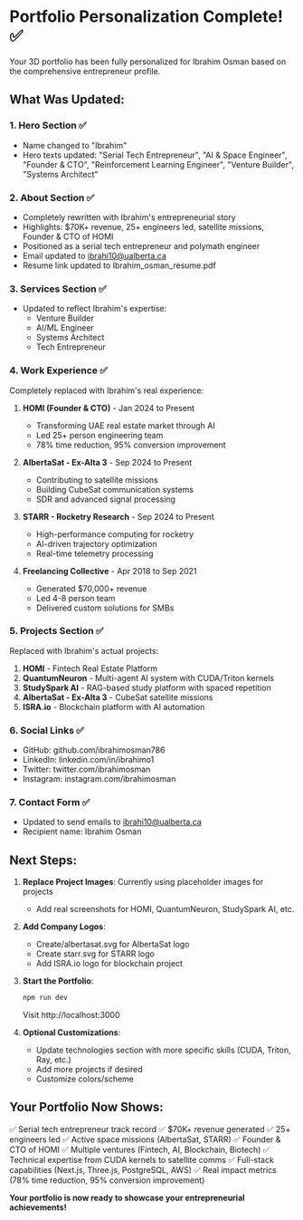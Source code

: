 # Portfolio Personalization Complete! ✅

Your 3D portfolio has been fully personalized for Ibrahim Osman based on the comprehensive entrepreneur profile.

## What Was Updated:

### 1. Hero Section ✅
- Name changed to "Ibrahim" 
- Hero texts updated: "Serial Tech Entrepreneur", "AI & Space Engineer", "Founder & CTO", "Reinforcement Learning Engineer", "Venture Builder", "Systems Architect"

### 2. About Section ✅
- Completely rewritten with Ibrahim's entrepreneurial story
- Highlights: $70K+ revenue, 25+ engineers led, satellite missions, Founder & CTO of HOMI
- Positioned as a serial tech entrepreneur and polymath engineer
- Email updated to ibrahi10@ualberta.ca
- Resume link updated to Ibrahim_osman_resume.pdf

### 3. Services Section ✅
- Updated to reflect Ibrahim's expertise:
  - Venture Builder
  - AI/ML Engineer  
  - Systems Architect
  - Tech Entrepreneur

### 4. Work Experience ✅
Completely replaced with Ibrahim's real experience:

1. **HOMI (Founder & CTO)** - Jan 2024 to Present
   - Transforming UAE real estate market through AI
   - Led 25+ person engineering team
   - 78% time reduction, 95% conversion improvement

2. **AlbertaSat - Ex-Alta 3** - Sep 2024 to Present
   - Contributing to satellite missions
   - Building CubeSat communication systems
   - SDR and advanced signal processing

3. **STARR - Rocketry Research** - Sep 2024 to Present
   - High-performance computing for rocketry
   - AI-driven trajectory optimization
   - Real-time telemetry processing

4. **Freelancing Collective** - Apr 2018 to Sep 2021
   - Generated $70,000+ revenue
   - Led 4-8 person team
   - Delivered custom solutions for SMBs

### 5. Projects Section ✅
Replaced with Ibrahim's actual projects:

1. **HOMI** - Fintech Real Estate Platform
2. **QuantumNeuron** - Multi-agent AI system with CUDA/Triton kernels
3. **StudySpark AI** - RAG-based study platform with spaced repetition
4. **AlbertaSat - Ex-Alta 3** - CubeSat satellite missions
5. **ISRA.io** - Blockchain platform with AI automation

### 6. Social Links ✅
- GitHub: github.com/ibrahimosman786
- LinkedIn: linkedin.com/in/ibrahimo1
- Twitter: twitter.com/ibrahimosman
- Instagram: instagram.com/ibrahimosman

### 7. Contact Form ✅
- Updated to send emails to ibrahi10@ualberta.ca
- Recipient name: Ibrahim Osman

## Next Steps:

1. **Replace Project Images**: Currently using placeholder images for projects
   - Add real screenshots for HOMI, QuantumNeuron, StudySpark AI, etc.

2. **Add Company Logos**:
   - Create/albertasat.svg for AlbertaSat logo
   - Create starr.svg for STARR logo
   - Add ISRA.io logo for blockchain project

3. **Start the Portfolio**:
   ```bash
   npm run dev
   ```
   Visit http://localhost:3000

4. **Optional Customizations**:
   - Update technologies section with more specific skills (CUDA, Triton, Ray, etc.)
   - Add more projects if desired
   - Customize colors/scheme

## Your Portfolio Now Shows:

✅ Serial tech entrepreneur track record
✅ $70K+ revenue generated
✅ 25+ engineers led
✅ Active space missions (AlbertaSat, STARR)
✅ Founder & CTO of HOMI
✅ Multiple ventures (Fintech, AI, Blockchain, Biotech)
✅ Technical expertise from CUDA kernels to satellite comms
✅ Full-stack capabilities (Next.js, Three.js, PostgreSQL, AWS)
✅ Real impact metrics (78% time reduction, 95% conversion improvement)

**Your portfolio is now ready to showcase your entrepreneurial achievements!**

